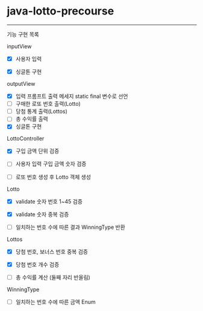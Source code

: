 # java-lotto-precourse
---
기능 구현 목록

inputView
- [x] 사용자 입력
- [x] 싱글톤 구현


outputView
- [x] 입력 프롬프트 출력 메세지 static final 변수로 선언
- [ ] 구매한 로또 번호 출력(Lotto)
- [ ] 당첨 통계 출력(Lottos)
- [ ] 총 수익률 출력
- [x] 싱글톤 구현

LottoController
- [x] 구입 금액 단위 검증
- [ ] 사용자 입력 구입 금액 숫자 검증
- [ ] 로또 번호 생성 후 Lotto 객체 생성


Lotto
- [x] validate 숫자 번호 1~45 검증
- [x] validate 숫자 중복 검증
- [ ] 일치하는 번호 수에 따른 결과 WinningType 반환


Lottos
- [x] 당첨 번호, 보너스 번호 중복 검증
- [x] 당첨 번호 개수 검증
- [ ] 총 수익률 계산 (둘째 자리 반올림)


WinningType
- [ ] 일치하는 번호 수에 따른 금액 Enum
